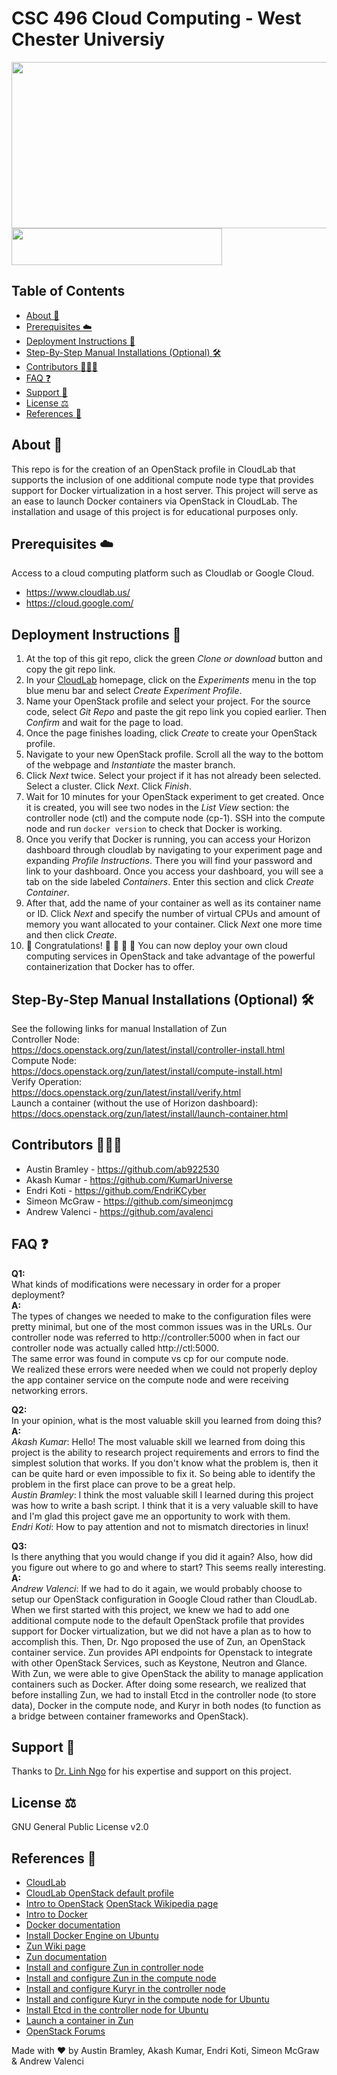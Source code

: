 # CSC 496 Cloud Computing - West Chester Universiy

<img src="https://github.com/ab922530/496-cloud-project/blob/master/images/openstack-docker.png" width="519" height="266"><img src="https://github.com/ab922530/496-cloud-project/blob/master/images/cloudlab-image.png" width="337" height="59">

## Table of Contents
  * [About :whale:](#about-whale)
  * [Prerequisites :cloud:](#prerequisites-cloud)
  * [Deployment Instructions :hammer:](#deployment-instructions-hammer)
  * [Step-By-Step Manual Installations (Optional) :hammer_and_wrench:](#step-by-step-manual-installations-optional-hammer_and_wrench)
  * [Contributors :people_holding_hands:](#contributors-people_holding_hands)
  * [FAQ :question:](#faq-question)
  * [Support :pray:](#support-pray)
  * [License :balance_scale:](#license-balance_scale)
  * [References :page_with_curl:](#references-page_with_curl)

## About :whale:
This repo is for the creation of an OpenStack profile in CloudLab that supports the inclusion of one additional compute node type that provides support for Docker virtualization in a host server.
This project will serve as an ease to launch Docker containers via OpenStack in CloudLab.
The installation and usage of this project is for educational purposes only.

## Prerequisites :cloud:
Access to a cloud computing platform such as Cloudlab or Google Cloud.  
- https://www.cloudlab.us/
- https://cloud.google.com/

## Deployment Instructions :hammer:
1. At the top of this git repo, click the green *Clone or download* button and copy the git repo link.
2. In your [CloudLab](https://www.cloudlab.us/) homepage, click on the *Experiments* menu in the top blue menu bar and select *Create Experiment Profile*.
3. Name your OpenStack profile and select your project. For the source code, select *Git Repo* and paste the git repo link you copied earlier. Then *Confirm* and wait for the page to load.
4. Once the page finishes loading, click *Create* to create your OpenStack profile.
5. Navigate to your new OpenStack profile. Scroll all the way to the bottom of the webpage and *Instantiate* the master branch.
6. Click *Next* twice. Select your project if it has not already been selected. Select a cluster. Click *Next*. Click *Finish*.
7. Wait for 10 minutes for your OpenStack experiment to get created. Once it is created, you will see two nodes in the *List View* section: the controller node (ctl) and the compute node (cp-1). SSH into the compute node and run `docker version` to check that Docker is working.  
8. Once you verify that Docker is running, you can access your Horizon dashboard through cloudlab by navigating to your experiment page and expanding *Profile Instructions*. There you will find your password and link to your dashboard. Once you access your dashboard, you will see a tab on the side labeled *Containers*. Enter this section and click *Create Container*.   
9. After that, add the name of your container as well as its container name or ID. Click *Next* and specify the number of virtual CPUs and amount of memory you want allocated to your container. Click *Next* one more time and then click *Create*.  
10. :tada: Congratulations! :tada: :clap: :clap: :clap: You can now deploy your own cloud computing services in OpenStack and take advantage of the powerful containerization that Docker has to offer.

## Step-By-Step Manual Installations (Optional) :hammer_and_wrench:
See the following links for manual Installation of Zun  
Controller Node:  
https://docs.openstack.org/zun/latest/install/controller-install.html  
Compute Node:   
https://docs.openstack.org/zun/latest/install/compute-install.html  
Verify Operation:  
https://docs.openstack.org/zun/latest/install/verify.html  
Launch a container (without the use of Horizon dashboard):  
https://docs.openstack.org/zun/latest/install/launch-container.html  

## Contributors :people_holding_hands:
- Austin Bramley - https://github.com/ab922530  
- Akash Kumar - https://github.com/KumarUniverse  
- Endri Koti -  https://github.com/EndriKCyber  
- Simeon McGraw - https://github.com/simeonjmcg  
- Andrew Valenci - https://github.com/avalenci

## FAQ :question:
**Q1:**  
What kinds of modifications were necessary in order for a proper deployment?  
**A:**  
The types of changes we needed to make to the configuration files were pretty minimal, but one of the most common issues was in the URLs. Our controller node was referred to http://controller:5000 when in fact our controller node was actually called http://ctl:5000.  
The same error was found in compute vs cp for our compute node.  
We realized these errors were needed when we could not properly deploy the app container service on the compute node and were receiving networking errors.

**Q2:**  
In your opinion, what is the most valuable skill you learned from doing this?  
**A:**  
*Akash Kumar*: Hello! The most valuable skill we learned from doing this project is the ability to research project requirements and errors to find the simplest solution that works. If you don't know what the problem is, then it can be quite hard or even impossible to fix it. So being able to identify the problem in the first place can prove to be a great help.  
*Austin Bramley*: I think the most valuable skill I learned during this project was how to write a bash script. I think that it is a very valuable skill to have and I'm glad this project gave me an opportunity to work with them.  
*Endri Koti*: How to pay attention and not to mismatch directories in linux!  

**Q3:**  
Is there anything that you would change if you did it again? Also, how did you figure out where to go and where to start? This seems really interesting.  
**A:**  
*Andrew Valenci*: If we had to do it again, we would probably choose to setup our OpenStack configuration in Google Cloud rather than CloudLab. When we first started with this project, we knew we had to add one additional compute node to the default OpenStack profile that provides support for Docker virtualization, but we did not have a plan as to how to accomplish this. Then, Dr. Ngo proposed the use of Zun, an OpenStack container service. Zun provides API endpoints for Openstack to integrate with other OpenStack Services, such as Keystone, Neutron and Glance. With Zun, we were able to give OpenStack the ability to manage application containers such as Docker. After doing some research, we realized that before installing Zun, we had to install Etcd in the controller node (to store data), Docker in the compute node, and Kuryr in both nodes (to function as a bridge between container frameworks and OpenStack).

## Support :pray:
Thanks to [Dr. Linh Ngo](https://www.cs.wcupa.edu/lngo/about/) for his expertise and support on this project.

## License :balance_scale:
GNU General Public License v2.0

## References :page_with_curl:
- [CloudLab](https://www.cloudlab.us)
- [CloudLab OpenStack default profile](https://gitlab.flux.utah.edu/johnsond/openstack-build-ubuntu)
- [Intro to OpenStack](https://www.openstack.org/software/)
[OpenStack Wikipedia page](https://en.wikipedia.org/wiki/OpenStack)
- [Intro to Docker](https://docs.docker.com/get-started/)
- [Docker documentation](https://docs.docker.com/get-docker/)
- [Install Docker Engine on Ubuntu](https://docs.docker.com/engine/install/ubuntu/)
- [Zun Wiki page](https://wiki.openstack.org/wiki/Zun)
- [Zun documentation](https://docs.openstack.org/zun/latest/)
- [Install and configure Zun in controller node](https://docs.openstack.org/zun/latest/install/controller-install.html)
- [Install and configure Zun in the compute node](https://docs.openstack.org/zun/latest/install/compute-install.html)
- [Install and configure Kuryr in the controller node](https://docs.openstack.org/kuryr-libnetwork/latest/install/controller-install.html)
- [Install and configure Kuryr in the compute node for Ubuntu](https://docs.openstack.org/kuryr-libnetwork/latest/install/compute-install-ubuntu.html)
- [Install Etcd in the controller node for Ubuntu](https://docs.openstack.org/install-guide/environment-etcd-ubuntu.html)
- [Launch a container in Zun](https://docs.openstack.org/zun/latest/install/launch-container.html)
- [OpenStack Forums](https://ask.openstack.org/)

Made with :heart: by Austin Bramley, Akash Kumar, Endri Koti, Simeon McGraw & Andrew Valenci
